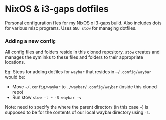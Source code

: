 # NixOS & i3-gaps dotfiles

Personal configuration files for my NixOS x i3-gaps build. Also includes dots for various misc programs.
Uses `GNU stow` for managing dotfiles.

### Adding a new config

All config files and folders reside in this cloned repository.
`stow` creates and manages the symlinks to these files and folders to their appropriate locations.

Eg: Steps for adding dotfiles for `waybar` that resides in `~/.config/waybar` would be:

- Move `~/.config/waybar` to `./waybar/.config/waybar` (inside this cloned repo)
- Run stow `stow -t ~ -S waybar -v`

Note: need to specify the where the parent directory (in this case `~`) is supposed to be for the contents of our local waybar directory using `-t`.
